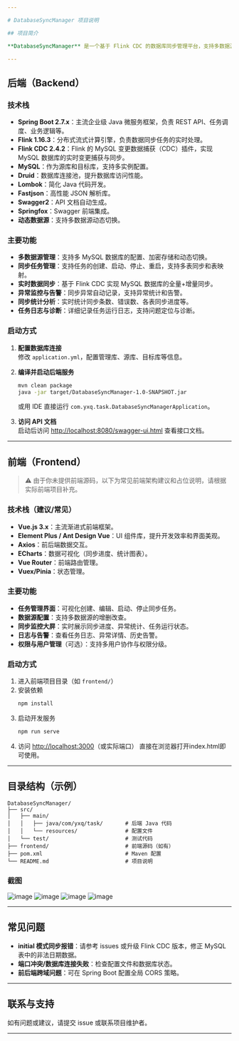 ```yaml
---

# DatabaseSyncManager 项目说明

## 项目简介

**DatabaseSyncManager** 是一个基于 Flink CDC 的数据库同步管理平台，支持多数据源的实时同步、任务监控、异常告警和统计分析。项目采用前后端分离架构，后端基于 Spring Boot + Flink CDC，前端采用主流的 Vue.js 技术栈，旨在为企业提供高效、稳定、可视化的数据同步解决方案。

---
```


## 后端（Backend）

### 技术栈

- **Spring Boot 2.7.x**：主流企业级 Java 微服务框架，负责 REST API、任务调度、业务逻辑等。
- **Flink 1.16.3**：分布式流式计算引擎，负责数据同步任务的实时处理。
- **Flink CDC 2.4.2**：Flink 的 MySQL 变更数据捕获（CDC）插件，实现 MySQL 数据库的实时变更捕获与同步。
- **MySQL**：作为源库和目标库，支持多实例配置。
- **Druid**：数据库连接池，提升数据库访问性能。
- **Lombok**：简化 Java 代码开发。
- **Fastjson**：高性能 JSON 解析库。
- **Swagger2**：API 文档自动生成。
- **Springfox**：Swagger 前端集成。
- **动态数据源**：支持多数据源动态切换。

### 主要功能

- **多数据源管理**：支持多 MySQL 数据库的配置、加密存储和动态切换。
- **同步任务管理**：支持任务的创建、启动、停止、重启，支持多表同步和表映射。
- **实时数据同步**：基于 Flink CDC 实现 MySQL 数据库的全量+增量同步。
- **异常监控与告警**：同步异常自动记录，支持异常统计和告警。
- **同步统计分析**：实时统计同步条数、错误数、各表同步进度等。
- **任务日志与诊断**：详细记录任务运行日志，支持问题定位与诊断。

### 启动方式

1. **配置数据库连接**  
   修改 `application.yml`，配置管理库、源库、目标库等信息。

2. **编译并启动后端服务**  
   ```bash
   mvn clean package
   java -jar target/DatabaseSyncManager-1.0-SNAPSHOT.jar
   ```
   或用 IDE 直接运行 `com.yxq.task.DatabaseSyncManagerApplication`。

3. **访问 API 文档**  
   启动后访问 [http://localhost:8080/swagger-ui.html](http://localhost:8080/swagger-ui.html) 查看接口文档。

---

## 前端（Frontend）

> ⚠️ 由于你未提供前端源码，以下为常见前端架构建议和占位说明，请根据实际前端项目补充。

### 技术栈（建议/常见）

- **Vue.js 3.x**：主流渐进式前端框架。
- **Element Plus / Ant Design Vue**：UI 组件库，提升开发效率和界面美观。
- **Axios**：前后端数据交互。
- **ECharts**：数据可视化（同步进度、统计图表）。
- **Vue Router**：前端路由管理。
- **Vuex/Pinia**：状态管理。

### 主要功能

- **任务管理界面**：可视化创建、编辑、启动、停止同步任务。
- **数据源配置**：支持多数据源的增删改查。
- **同步监控大屏**：实时展示同步进度、异常统计、任务运行状态。
- **日志与告警**：查看任务日志、异常详情、历史告警。
- **权限与用户管理**（可选）：支持多用户协作与权限分级。

### 启动方式

1. 进入前端项目目录（如 `frontend/`）
2. 安装依赖
   ```bash
   npm install
   ```
3. 启动开发服务
   ```bash
   npm run serve
   ```
4. 访问 [http://localhost:3000](http://localhost:3000)（或实际端口）
直接在浏览器打开index.html即可使用。
---

## 目录结构（示例）

```
DatabaseSyncManager/
├── src/
│   ├── main/
│   │   ├── java/com/yxq/task/       # 后端 Java 代码
│   │   └── resources/               # 配置文件
│   └── test/                        # 测试代码
├── frontend/                        # 前端源码（如有）
├── pom.xml                          # Maven 配置
└── README.md                        # 项目说明
```
### 截图
![image](https://github.com/user-attachments/assets/2387ab16-4f49-4623-99e2-4524a50a129f)
![image](https://github.com/user-attachments/assets/9636807f-bdc9-493d-9d80-1c5e75220f80)
![image](https://github.com/user-attachments/assets/a6946d1b-ab16-4cff-9d21-951ff100033c)
![image](https://github.com/user-attachments/assets/535ab976-c739-46c5-8b96-632cedf5d161)

---

## 常见问题

- **initial 模式同步报错**：请参考 issues 或升级 Flink CDC 版本，修正 MySQL 表中的非法日期数据。
- **端口冲突/数据库连接失败**：检查配置文件和数据库状态。
- **前后端跨域问题**：可在 Spring Boot 配置全局 CORS 策略。

---

## 联系与支持

如有问题或建议，请提交 issue 或联系项目维护者。

---

